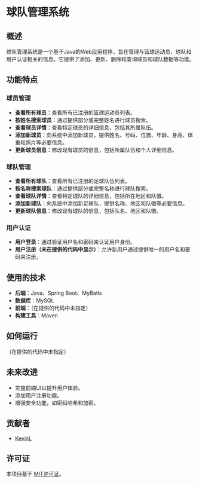
# 球队管理系统

## 概述

球队管理系统是一个基于Java的Web应用程序，旨在管理与篮球运动员、球队和用户认证相关的信息。它提供了添加、更新、删除和查询球员和球队数据等功能。

## 功能特点

### 球员管理

- **查看所有球员**：查看所有已注册的篮球运动员列表。
- **按姓名搜索球员**：通过提供部分或完整姓名进行球员搜索。
- **查看球员详情**：查看特定球员的详细信息，包括其所属队伍。
- **添加新球员**：向系统中添加新球员，提供姓名、号码、位置、年龄、身高、体重和照片等必要信息。
- **更新球员信息**：修改现有球员的信息，包括所属队伍和个人详细信息。

### 球队管理

- **查看所有球队**：查看所有已注册的足球队伍列表。
- **按名称搜索球队**：通过提供部分或完整名称进行球队搜索。
- **查看球队详情**：查看特定球队的详细信息，包括所在地区和队徽。
- **添加新球队**：向系统中添加新足球队，提供名称、地区和队徽等必要信息。
- **更新球队信息**：修改现有球队的信息，包括队名、地区和队徽。

### 用户认证

- **用户登录**：通过验证用户名和密码来认证用户身份。
- **用户注册（未在提供的代码中显示）**：允许新用户通过提供唯一的用户名和密码来注册。

## 使用的技术

- **后端**：Java、Spring Boot、MyBatis
- **数据库**：MySQL
- **前端**：（在提供的代码中未指定）
- **构建工具**：Maven

## 如何运行

（在提供的代码中未指定）

## 未来改进

- 实施前端UI以提升用户体验。
- 添加用户注册功能。
- 增强安全功能，如密码哈希和加密。

## 贡献者

- [KevinL](https://github.com/2575354114)

## 许可证

本项目基于 [MIT许可证](LICENSE)。
